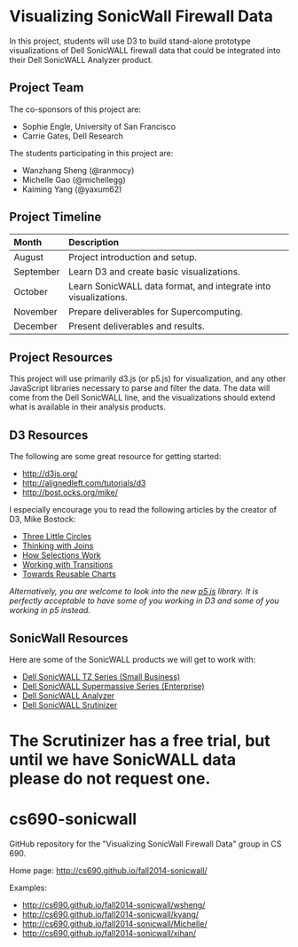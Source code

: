 Visualizing SonicWall Firewall Data
===================================

In this project, students will use D3 to build stand-alone prototype visualizations of Dell SonicWALL firewall data that could be integrated into their Dell SonicWALL Analyzer product.

## Project Team ##

The co-sponsors of this project are:

- Sophie Engle, University of San Francisco
- Carrie Gates, Dell Research

The students participating in this project are:

- Wanzhang Sheng (@ranmocy)
- Michelle Gao (@michellegg)
- Kaiming Yang (@yaxum62)

## Project Timeline ##

| Month     | Description |
|:----------|:------------|
| August    | Project introduction and setup.
| September | Learn D3 and create basic visualizations. |
| October   | Learn SonicWALL data format, and integrate into visualizations. |
| November  | Prepare deliverables for Supercomputing. |
| December  | Present deliverables and results. |

## Project Resources ##

This project will use primarily d3.js (or p5.js) for visualization, and any other JavaScript libraries necessary to parse and filter the data. The data will come from the Dell SonicWALL line, and the visualizations should extend what is available in their analysis products.

## D3 Resources ##

The following are some great resource for getting started:

- <http://d3js.org/>
- <http://alignedleft.com/tutorials/d3>
- <http://bost.ocks.org/mike/>

I especially encourage you to read the following articles by the creator of D3, Mike Bostock:

- [Three Little Circles](http://bost.ocks.org/mike/circles/)
- [Thinking with Joins](http://bost.ocks.org/mike/join/)
- [How Selections Work](http://bost.ocks.org/mike/selection/)
- [Working with Transitions](http://bost.ocks.org/mike/transition/)
- [Towards Reusable Charts](http://bost.ocks.org/mike/chart/)

*Alternatively, you are welcome to look into the new [p5.js](http://p5js.org/) library. It is perfectly acceptable to have some of you working in D3 and some of you working in p5 instead.*

## SonicWall Resources ##

Here are some of the SonicWALL products we will get to work with:

- [Dell SonicWALL TZ Series (Small Business)](http://www.sonicwall.com/us/en/products/TZ-Series.html)
- [Dell SonicWALL Supermassive Series (Enterprise)](http://www.sonicwall.com/us/en/products/network-security.html)
- [Dell SonicWALL Analyzer](http://www.sonicwall.com/us/en/products/Firewall-Analyzer.html)
- [Dell SonicWALL Srutinizer](http://www.sonicwall.com/us/en/products/Firewall-Analyzer.html)

The Scrutinizer has a free trial, but until we have SonicWALL data please do not request one.
=======
cs690-sonicwall
===============

GitHub repository for the "Visualizing SonicWall Firewall Data" group in CS 690.

Home page: http://cs690.github.io/fall2014-sonicwall/

Examples:
* http://cs690.github.io/fall2014-sonicwall/wsheng/
* http://cs690.github.io/fall2014-sonicwall/kyang/
* http://cs690.github.io/fall2014-sonicwall/Michelle/
* http://cs690.github.io/fall2014-sonicwall/xihan/
